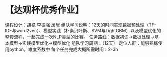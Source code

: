 # 【达观杯优秀作业】
课程设计：胡稳 李振强 居居
组队学习说明：12天的时间实现数据预处理（TF-IDF与word2vec）、模型实践（朴素贝叶斯、SVM与LightGBM）以及模型优化的整套流程，一起完成一次NLP类型的比赛。
任务路线：数据初识->数据处理->基本模型->实践模型优化->模型优化
组队学习周期：（12天）
定位人群：能够熟练使用python，难度系数中
每个任务完成大概所需时间：2-3h